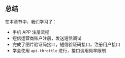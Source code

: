 ## 总结

在本章节中，我们学习了：

* 手机 APP 注册流程
* 短信运营商账户注册，发送短信调试
* 完成了图片验证码接口，短信验证码接口，注册用户接口
* 学会使用
  `api.throttle`
  进行，接口调用频率限制



